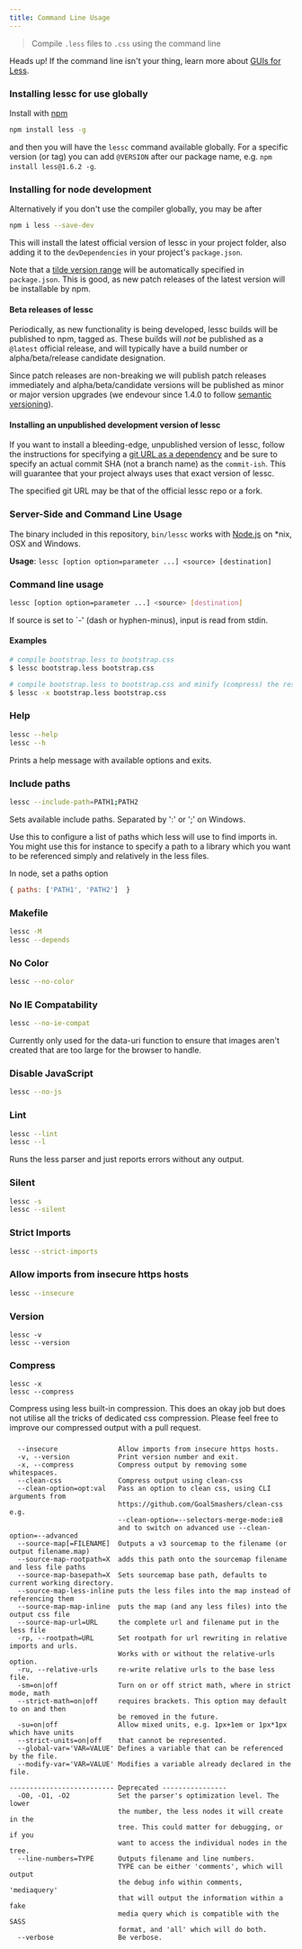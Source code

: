 ```yaml
---
title: Command Line Usage
---
```


> Compile `.less` files to `.css` using the command line

<span class="warning">Heads up! If the command line isn't your thing, learn more about [GUIs for Less](#guis-for-less).</span>

### Installing lessc for use globally

Install with [npm](https://www.npmjs.org/)

```bash
npm install less -g
```

and then you will have the `lessc` command available globally. For a specific version (or tag) you can add `@VERSION` after our package name, e.g. `npm install less@1.6.2 -g`.

### Installing for node development

Alternatively if you don't use the compiler globally, you may be after

```bash
npm i less --save-dev
```

This will install the latest official version of lessc in your project folder, also adding it to the `devDependencies` in your project's `package.json`.

Note that a [tilde version range][] will be automatically specified in `package.json`. This is good, as new patch releases of the latest version will be installable by npm.

#### Beta releases of lessc

Periodically, as new functionality is being developed, lessc builds will be published to npm, tagged as. These builds will _not_ be published as a `@latest` official release, and will typically have a build number or alpha/beta/release candidate designation.

Since patch releases are non-breaking we will publish patch releases immediately and alpha/beta/candidate versions will be published as minor or major version upgrades (we endevour since 1.4.0 to follow [semantic versioning](http://semver.org/)).

#### Installing an unpublished development version of lessc

If you want to install a bleeding-edge, unpublished version of lessc, follow the instructions for specifying a [git URL as a dependency][] and be sure to specify an actual commit SHA (not a branch name) as the `commit-ish`. This will guarantee that your project always uses that exact version of lessc.

The specified git URL may be that of the official lessc repo or a fork.


[tilde version range]: https://www.npmjs.org/doc/misc/semver.html#Ranges
[git URL as a dependency]: https://npmjs.org/doc/json.html#Git-URLs-as-Dependencies

### Server-Side and Command Line Usage

The binary included in this repository, `bin/lessc` works with [Node.js](http://nodejs.org/) on *nix, OSX and Windows.

**Usage**: `lessc [option option=parameter ...] <source> [destination]`

### Command line usage

```bash
lessc [option option=parameter ...] <source> [destination]
```

If source is set to `-' (dash or hyphen-minus), input is read from stdin.

#### Examples

```bash
# compile bootstrap.less to bootstrap.css
$ lessc bootstrap.less bootstrap.css

# compile bootstrap.less to bootstrap.css and minify (compress) the result
$ lessc -x bootstrap.less bootstrap.css
```

### Help

```bash
lessc --help
lessc --h
```

Prints a help message with available options and exits.

### Include paths

```bash
lessc --include-path=PATH1;PATH2
```

Sets available include paths. Separated by ':' or ';' on Windows.

Use this to configure a list of paths which less will use to find imports in. You might use this for instance to specify a path to a library which you want to be referenced simply and relatively in the less files.

In node, set a paths option
```js
{ paths: ['PATH1', 'PATH2']  }
```

### Makefile

```bash
lessc -M
lessc --depends
```

### No Color

```bash
lessc --no-color
```

### No IE Compatability

```bash
lessc --no-ie-compat
```

Currently only used for the data-uri function to ensure that images aren't created that are too large for the browser to handle.

### Disable JavaScript

```bash
lessc --no-js
```

### Lint

```bash
lessc --lint
lessc --l
```

Runs the less parser and just reports errors without any output.

### Silent

```bash
lessc -s
lessc --silent
```

### Strict Imports

```bash
lessc --strict-imports
```

### Allow imports from insecure https hosts

```bash
lessc --insecure
```

### Version

```
lessc -v
lessc --version
```

### Compress

```
lessc -x
lessc --compress
```

Compress using less built-in compression. This does an okay job but does not utilise all the tricks of dedicated css compression. Please feel free to improve our compressed output with a pull request.

###

```
  --insecure               Allow imports from insecure https hosts.
  -v, --version            Print version number and exit.
  -x, --compress           Compress output by removing some whitespaces.
  --clean-css              Compress output using clean-css
  --clean-option=opt:val   Pass an option to clean css, using CLI arguments from
                           https://github.com/GoalSmashers/clean-css e.g.
                           --clean-option=--selectors-merge-mode:ie8
                           and to switch on advanced use --clean-option=--advanced
  --source-map[=FILENAME]  Outputs a v3 sourcemap to the filename (or output filename.map)
  --source-map-rootpath=X  adds this path onto the sourcemap filename and less file paths
  --source-map-basepath=X  Sets sourcemap base path, defaults to current working directory.
  --source-map-less-inline puts the less files into the map instead of referencing them
  --source-map-map-inline  puts the map (and any less files) into the output css file
  --source-map-url=URL     the complete url and filename put in the less file
  -rp, --rootpath=URL      Set rootpath for url rewriting in relative imports and urls.
                           Works with or without the relative-urls option.
  -ru, --relative-urls     re-write relative urls to the base less file.
  -sm=on|off               Turn on or off strict math, where in strict mode, math
  --strict-math=on|off     requires brackets. This option may default to on and then
                           be removed in the future.
  -su=on|off               Allow mixed units, e.g. 1px+1em or 1px*1px which have units
  --strict-units=on|off    that cannot be represented.
  --global-var='VAR=VALUE' Defines a variable that can be referenced by the file.
  --modify-var='VAR=VALUE' Modifies a variable already declared in the file.

-------------------------- Deprecated ----------------
  -O0, -O1, -O2            Set the parser's optimization level. The lower
                           the number, the less nodes it will create in the
                           tree. This could matter for debugging, or if you
                           want to access the individual nodes in the tree.
  --line-numbers=TYPE      Outputs filename and line numbers.
                           TYPE can be either 'comments', which will output
                           the debug info within comments, 'mediaquery'
                           that will output the information within a fake
                           media query which is compatible with the SASS
                           format, and 'all' which will do both.
  --verbose                Be verbose.
```
